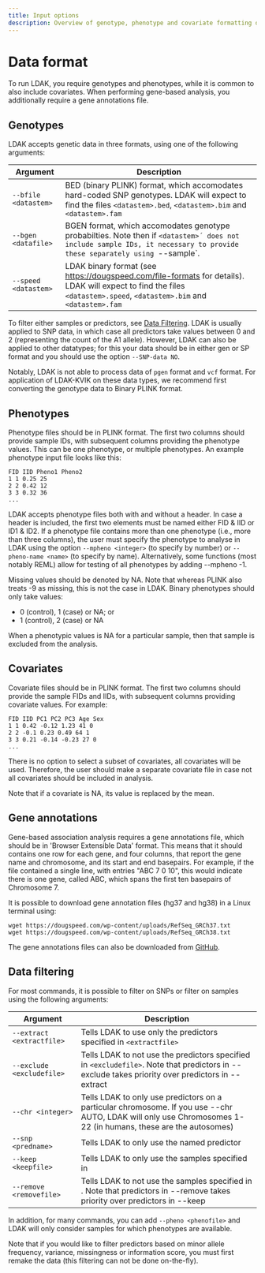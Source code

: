 ```yaml
---
title: Input options
description: Overview of genotype, phenotype and covariate formatting options in LDAK-KVIK
---
```

<script type="text/javascript" async
  src="https://cdnjs.cloudflare.com/ajax/libs/mathjax/2.7.7/MathJax.js?config=TeX-MML-AM_CHTML">
</script>
<a id="gen"></a>

# Data format

To run LDAK, you require genotypes and phenotypes, while it is common to also include covariates. When performing gene-based analysis, you additionally require a gene annotations file.

## Genotypes

LDAK accepts genetic data in three formats, using one of the following arguments:

| Argument |  Description |
|--------------------|--------|
| `--bfile <datastem>`    | BED (binary PLINK) format, which accomodates hard-coded SNP genotypes. LDAK will expect to find the files `<datastem>.bed`, `<datastem>.bim` and `<datastem>.fam`   |
| `--bgen <datafile>`    | BGEN format, which accomodates genotype probabilties. Note then if `<datastem>´ does not include sample IDs, it necessary to provide these separately using `--sample`.   |
| `--speed <datastem>`    | LDAK binary format (see https://dougspeed.com/file-formats for details). LDAK will expect to find the files `<datastem>.speed`, `<datastem>.bim` and `<datastem>.fam`   |

To filter either samples or predictors, see [Data Filtering](/docs/input#filtering). LDAK is usually applied to SNP data, in which case all predictors take values between 0 and 2 (representing the count of the A1 allele). However, LDAK can also be applied to other datatypes; for this your data should be in either gen or SP format and you should use the option `--SNP-data NO`.

Notably, LDAK is not able to process data of `pgen` format and `vcf` format. For application of LDAK-KVIK on these data types, we recommend first converting the genotype data to Binary PLINK format.

<a id="pheno"></a>

## Phenotypes

Phenotype files should be in PLINK format. The first two columns should provide sample IDs, with subsequent columns providing the phenotype values. This can be one phenotype, or multiple phenotypes. An example phenotype input file looks like this:
```
FID IID Pheno1 Pheno2
1 1 0.25 25
2 2 0.42 12
3 3 0.32 36
...
```
LDAK accepts phenotype files both with and without a header. In case a header is included, the first two elements must be named either FID & IID or ID1 & ID2. If a phenotype file contains more than one phenotype (i.e., more than three columns), the user must specify the phenotype to analyse in LDAK using the option `--mpheno <integer>` (to specify by number) or `--pheno-name <name>` (to specify by name). Alternatively, some functions (most notably REML) allow for testing of all phenotypes by adding --mpheno -1.

Missing values should be denoted by NA. Note that whereas PLINK also treats -9 as missing, this is not the case in LDAK. Binary phenotypes should only take values:
- 0 (control), 1 (case) or NA; or
- 1 (control), 2 (case) or NA

When a phenotypic values is NA for a particular sample, then that sample is excluded from the analysis.

<a id="covar"></a>

## Covariates

Covariate files should be in PLINK format. The first two columns should provide the sample FIDs and IIDs, with subsequent columns providing covariate values. For example: 
```
FID IID PC1 PC2 PC3 Age Sex
1 1 0.42 -0.12 1.23 41 0
2 2 -0.1 0.23 0.49 64 1
3 3 0.21 -0.14 -0.23 27 0
...
```
There is no option to select a subset of covariates, all covariates will be used. Therefore, the user should make a separate covariate file in case not all covariates should be included in analysis.

Note that if a covariate is NA, its value is replaced by the mean.

<a id="gene"></a>

## Gene annotations

Gene-based association analysis requires a gene annotations file, which should be in 'Browser Extensible Data' format. This means that it should contains one row for each gene, and four columns, that report the gene name and chromosome, and its start and end basepairs. For example, if the file contained a single line, with entries "ABC 7 0 10", this would indicate there is one gene, called ABC, which spans the first ten basepairs of Chromosome 7. 

It is possible to download gene annotation files (hg37 and hg38) in a Linux terminal using:
``` 
wget https://dougspeed.com/wp-content/uploads/RefSeq_GRCh37.txt
wget https://dougspeed.com/wp-content/uploads/RefSeq_GRCh38.txt
```
The gene annotations files can also be downloaded from [GitHub](https://github.com/dougspeed/LDAK).

<a id="filtering"></a>

## Data filtering

For most commands, it is possible to filter on SNPs or filter on samples using the following arguments:

| Argument |  Description |
|--------------------|--------|
| `--extract <extractfile>`    | Tells LDAK to use only the predictors specified in `<extractfile>`   |
| `--exclude <excludefile>` | Tells LDAK to not use the predictors specified in `<excludefile>`. Note that predictors in --exclude <excludefile> takes priority over predictors in --extract <extractfile> |
| `--chr <integer>` | Tells LDAK to only use predictors on a particular chromosome. If you use --chr AUTO, LDAK will only use Chromosomes 1-22 (in humans, these are the autosomes) |
| `--snp <predname>` | Tells LDAK to only use the named predictor |
| `--keep <keepfile>` | Tells LDAK to only use the samples specified in <keepfile> |
| `--remove <removefile>` | Tells LDAK to not use the samples specified in <removefile>. Note that predictors in --remove <removefile> takes priority over predictors in --keep <keepfile> |

In addition, for many commands, you can add `--pheno <phenofile>` and LDAK will only consider samples for which phenotypes are available.

Note that if you would like to filter predictors based on minor allele frequency, variance, missingness or information score, you must first remake the data (this filtering can not be done on-the-fly).
